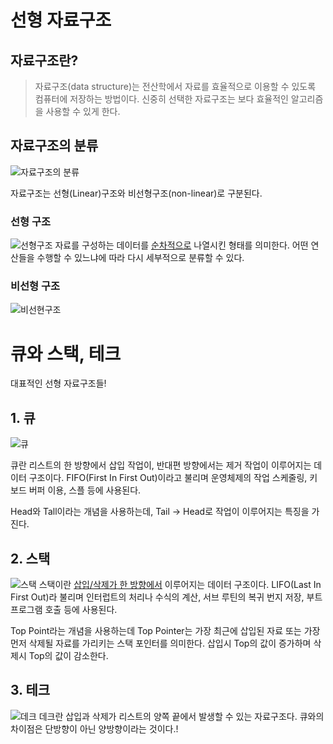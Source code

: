 # 선형 자료구조

## 자료구조란?
> 자료구조(data structure)는 전산학에서 자료를 효율적으로 이용할 수 있도록 컴퓨터에 저장하는 방법이다. 신중히 선택한 자료구조는 보다 효율적인 알고리즘을 사용할 수 있게 한다.

## 자료구조의 분류

![자료구조의 분류](https://img1.daumcdn.net/thumb/R1280x0/?scode=mtistory2&fname=http%3A%2F%2Fcfile23.uf.tistory.com%2Fimage%2F21BA9A3359719D420434DD)

자료구조는 선형(Linear)구조와 비선형구조(non-linear)로 구분된다.


### 선형 구조
![선형구조](https://img1.daumcdn.net/thumb/R1280x0/?scode=mtistory2&fname=http%3A%2F%2Fcfile23.uf.tistory.com%2Fimage%2F25B4373359719D5E0313AF)
자료를 구성하는 데이터를 <u>순차적으로</u> 나열시킨 형태를 의미한다.
어떤 연산들을 수행할 수 있느냐에 따라 다시 세부적으로 분류할 수 있다.


### 비선형 구조
![비선현구조](https://img1.daumcdn.net/thumb/R1280x0/?scode=mtistory2&fname=http%3A%2F%2Fcfile9.uf.tistory.com%2Fimage%2F25FBB63359719D6937A583)


# 큐와 스택, 테크
대표적인 선형 자료구조들!

## 1. 큐
![큐](https://upload.wikimedia.org/wikipedia/commons/thumb/3/34/Fifo_queue.svg/1112px-Fifo_queue.svg.png)

큐란 리스트의 한 방향에서 삽입 작업이, 반대편 방향에서는 제거 작업이 이루어지는 데이터 구조이다. FIFO(First In First Out)이라고 불리며 운영체제의 작업 스케줄링, 키보드 버퍼 이용, 스플 등에 사용된다.

Head와 Tall이라는 개념을 사용하는데, Tail -> Head로 작업이 이루어지는 특징을 가진다.


## 2. 스택
![스택](https://www.studytonight.com/data-structures/images/stack-data-structure.png)
스택이란 <u>삽입/삭제가 한 방향에서</u> 이루어지는 데이터 구조이다. LIFO(Last In First Out)라 불리며 인터럽트의 처리나 수식의 계산, 서브 루틴의 복귀 번지 저장, 부트 프로그램 호출 등에 사용된다.

Top Point라는 개념을 사용하는데 Top Pointer는 가장 최근에 삽입된 자료 또는 가장 먼저 삭제될 자료를 가리키는 스택 포인터를 의미한다. 삽입시 Top의 값이 증가하며 삭제시 Top의 값이 감소한다.


## 3. 테크
![데크](https://media.geeksforgeeks.org/wp-content/uploads/anod.png)
데크란 삽입과 삭제가 리스트의 양쪽 끝에서 발생할 수 있는 자료구조다.
큐와의 차이점은 단방향이 아닌 양방향이라는 것이다.!